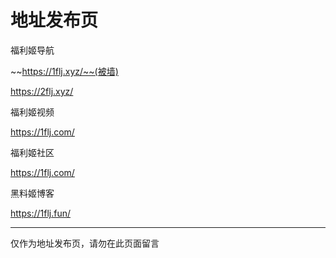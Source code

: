 # 地址发布页

福利姬导航

~~https://1flj.xyz/~~(被墙)

https://2flj.xyz/

福利姬视频

https://1flj.com/

福利姬社区

https://1flj.com/

黑料姬博客

https://1flj.fun/

------

仅作为地址发布页，请勿在此页面留言
